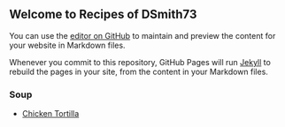 ## Welcome to Recipes of DSmith73

You can use the [editor on GitHub](https://github.com/dsmith73/recipe/edit/master/README.md) to maintain and preview the content for your website in Markdown files.

Whenever you commit to this repository, GitHub Pages will run [Jekyll](https://jekyllrb.com/) to rebuild the pages in your site, from the content in your Markdown files.

### Soup  
  - [Chicken Tortilla](/soup/chicken_tortilla.md)
